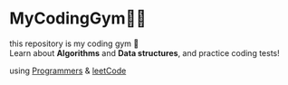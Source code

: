 # MyCodingGym🏋🏽

this repository is my coding gym 👻<br/>
Learn about **Algorithms** and **Data structures**, and practice coding tests!

using [Programmers](https://programmers.co.kr/)  & [leetCode](https://leetcode.com/)




